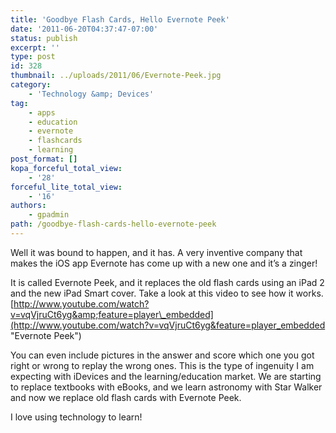 ```yaml
---
title: 'Goodbye Flash Cards, Hello Evernote Peek'
date: '2011-06-20T04:37:47-07:00'
status: publish
excerpt: ''
type: post
id: 328
thumbnail: ../uploads/2011/06/Evernote-Peek.jpg
category:
    - 'Technology &amp; Devices'
tag:
    - apps
    - education
    - evernote
    - flashcards
    - learning
post_format: []
kopa_forceful_total_view:
    - '28'
forceful_lite_total_view:
    - '16'
authors:
    - gpadmin
path: /goodbye-flash-cards-hello-evernote-peek
---
```

Well it was bound to happen, and it has. A very inventive company that makes the iOS app Evernote has come up with a new one and it’s a zinger!

It is called Evernote Peek, and it replaces the old flash cards using an iPad 2 and the new iPad Smart cover. Take a look at this video to see how it works. [http://www.youtube.com/watch?v=vqVjruCt6yg&amp;feature=player\_embedded](http://www.youtube.com/watch?v=vqVjruCt6yg&feature=player_embedded "Evernote Peek")

You can even include pictures in the answer and score which one you got right or wrong to replay the wrong ones. This is the type of ingenuity I am expecting with iDevices and the learning/education market. We are starting to replace textbooks with eBooks, and we learn astronomy with Star Walker and now we replace old flash cards with Evernote Peek.

I love using technology to learn!  
<script src="http://apis.google.com/js/plusone.js"></script>